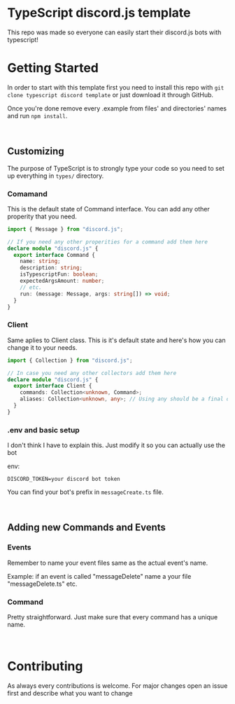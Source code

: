 # TypeScript discord.js template

This repo was made so everyone can easily start their discord.js bots with typescript!

# Getting Started

In order to start with this template first you need to install this repo with `git clone typescript discord template` or just download it through GitHub. <br/>

Once you're done remove every .example from files' and directories' names and run `npm install`.

<br/>

## Customizing

The purpose of TypeScript is to strongly type your code so you need to set up everything in `types/` directory.

### Comamand

This is the default state of Command interface. You can add any other properity that you need.

```ts
import { Message } from "discord.js";

// If you need any other properities for a command add them here
declare module "discord.js" {
  export interface Command {
    name: string;
    description: string;
    isTypescriptFun: boolean;
    expectedArgsAmount: number;
    // etc.
    run: (message: Message, args: string[]) => void;
  }
}
```

### Client

Same aplies to Client class. This is it's default state and here's how you can change it to your needs.

```ts
import { Collection } from "discord.js";

// In case you need any other collectors add them here
declare module "discord.js" {
  export interface Client {
    commands: Collection<unknown, Command>;
    aliases: Collection<unknown, any>; // Using any should be a final decission and you shouldn't use it unless it's necessary
  }
}
```

### .env and basic setup

I don't think I have to explain this. Just modify it so you can actually use the bot

env:

```env
DISCORD_TOKEN=your discord bot token
```

You can find your bot's prefix in `messageCreate.ts` file.

<br/>

## Adding new Commands and Events

### Events

Remember to name your event files same as the actual event's name.

Example: if an event is called "messageDelete" name a your file "messageDelete.ts" etc.

### Command

Pretty straightforward. Just make sure that every command has a unique name.

<br/>

# Contributing

As always every contributions is welcome. For major changes open an issue first and describe what you want to change
